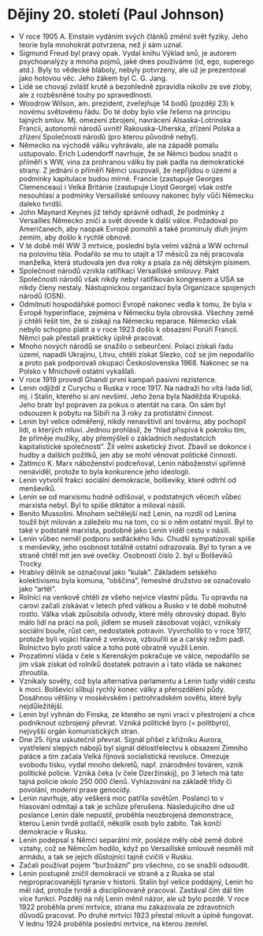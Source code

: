 # Dějiny 20. století (Paul Johnson)
* V roce 1905 A. Einstain vydáním svých článků změnil svět fyziky. Jeho teorie byla mnohokrát potvrzena, než ji sám uznal.
* Sigmund Freud byl pravý opak. Vydal knihu Výklad snů, je autorem psychoanalýzy a mnoha pojmů, jaké dnes používáme (id, ego, superego atd.). Byly to vědecké bláboly, nebyly potvrzeny, ale už je prezentoval jako hotovou věc. Jeho žákem byl C. G. Jang.
* Lidé se chovají zvlášť krutě a bezohledně zpravidla nikoliv ze své zloby, ale z rozběsněné touhy po spravedlnosti.
* Woodrow Wilson, am. prezident, zveřejňuje 14 bodů (později 23) k novému světovému řádu. Do té doby bylo vše řešeno na principu tajných smluv. Mj. omezení zbrojení, navrácení Alsaska-Lotrinska Francii, autonomii národů uvnitř Rakouska-Uherska, zřízení Polska a zřízení Společnosti národů (pro kterou původně nebyl).
* Německo na východě válku vyhrávalo, ale na západě pomalu ustupovalo. Erich Ludendorff navrhuje, že se Němci budou snažit o příměří s WW, vina za prohranou válku by pak padla na demokratické strany. Z jednání o příměří Němci usuzovali, že nepřijdou o území a podmínky kapitulace budou mírné. Francie (zastupuje Georges Clemenceau) i Velká Británie (zastupuje Lloyd George) však ostře nesouhlasí a podmínky Versaillské smlouvy nakonec byly vůči Německu daleko tvrdší.
* John Maynard Keynes již tehdy správně odhadl, že podmínky z Versailles Německo zničí a svět dovede k další válce. Požadoval po Američanech, aby naopak Evropě pomohli a také prominuly dluh jiným zemím, aby došlo k rychlé obnově.
* V té době měl WW 3 mrtvice, poslední byla velmi vážná a WW ochrnul na polovinu těla. Podařilo se mu to utajit a 17 měsíců za něj pracovala manželka, která studovala jen dva roky a psala za něj dětským písmem.
* Společnost národů vznikla ratifikací Versaillské smlouvy. Pakt Společnosti národů však nikdy nebyl ratifikován kongresem a USA se nikdy členy nestaly. Nástupnickou organizací byla Organizace spojených národů (OSN).
* Odmítnutí hospodářské pomoci Evropě nakonec vedla k tomu, že byla v Evropě hyperinflace, zejména v Německu byla obrovská. Všechny země ji chtěli řešit tím, že si získají na Německu reparace. Německo však nebylo schopno platit a v roce 1923 došlo k obsazení Porúří Francií. Němci pak přestali prakticky úplně pracovat.
* Mnoho nových národů se snažilo o sebeurčení. Polaci získali řadu území, napadli Ukrajinu, Litvu, chtěli získat Slezko, což se jim nepodařilo a proto pak podporovali okupaci Československa 1968. Nakonec se na Polsko v Mnichově ostatní vykašlali.
* V roce 1919 provedl Ghandí první kampaň pasivní rezistence.
* Lenin odjíždí z Curychu o Ruska v roce 1917. Na nádraží ho vítá řada lidí, mj. i Stalin, kterého si ani nevšiml. Jeho žena byla Naděžda Krupská. Jeho bratr byl popraven za pokus o atentát na cara. On sám byl odsouzen k pobytu na Sibiři na 3 roky za protistátní činnost.
* Lenin byl velice odměřený, nikdy nenavštívil ani továrnu, aby pochopil lidi, o kterých mluví. Jednou prohlásil, že “hlad přispívá k pokroku tím, že přiměje mužíky, aby přemýšleli o základních nedostatcích kapitalistické společnosti”. Žil velmi asketický život. Zbavil se dokonce i hudby a dalších požitků, jen aby se mohl věnovat politické činnosti.
* Zatímco K. Marx náboženství podceňoval, Lenin náboženství upřímně nenáviděl, protože to byla konkurence jeho ideologii.
* Lenin vytvořil frakci sociální demokracie, bolševiky, které odtrhl od menševiků. 
* Lenin se od marxismu hodně odlišoval, v podstatných věcech vůbec marxista nebyl. Byl to spíše diktátor a miloval násilí.
* Benito Mussolini. Mnohem sečtělejší než Lenin, na rozdíl od Lenina toužíl být milován a záleželo mu na tom, co si o něm ostatní myslí. Byl to také v podstatě marxista, podobně jako Lenin viděl cestu v násilí.
* Lenin vůbec neměl podporu sedláckého lidu. Chudší sympatizovali spíše s menševiky, jeho osobnost totálně ostatní odrazovala. Byl to tyran a ve straně chtěl mít jen své ovečky. Osobností číslo 2. byl u Bolševiků Trocky.
* Hrabivý dělník se označoval jako “kulak”. Základem selského kolektivismu byla komuna, “obščina”, řemeslné družstvo se označovalo jako “artěl”.
* Rolníci na venkově chtěli ze všeho nejvíce vlastní půdu. Tu opravdu na carovi začali získávat v letech před válkou a Rusko v té době mohutně rostlo. Válka však způsobila odvody, které měly obrovský dopad. Bylo málo lidí na práci na poli, jídlem se museli zásobovat vojáci, vznikaly sociální bouře, růst cen, nedostatek potravin. Vyvrcholilo to v roce 1917, protože byli vojáci hlavně z venkova, vzbouřili se a carský režim padl. Rolnictvo bylo proti válce a toho poté obratně využil Lenin.
* Prozatimní vláda v čele s Kerenským pokračuje ve válce, nepodařilo se jim však získat od rolníků dostatek potravin a i tato vláda se nakonec zhroutila. 
* Vznikaly sověty, což byla alternativa parlamentu a Lenin tudy viděl cestu k moci. Bolševici slibují rychlý konec války a přerozdělení půdy. Dosáhnou většiny v moskévském i petrohradském sovětu, které byly nejdůležitější. 
* Lenin byl vyhnán do Finska, ze kterého se nyní vrací v přestrojení a chce podniknout ozbrojený převrat. Vzniká politické byro (= politbyro), nejvyšší orgán komunistických stran.
* Dne 25. října uskutečnil převrat. Signál přišel z křižníku Aurora, vystřelení slepých nábojů byl signál dělostřelectvu k obsazení Zimního paláce a tím začala Velká říjnová socialistická revoluce. Omezuje svobodu tisku, vydal mnoho dekretů, např. znárodnění továren, vznik politické policie. Vzniká čeka (v čele Dzeržinskij), po 3 letech má tato tajná policie okolo 250 000 členů. Vyhlazování na základě třídy či povolání, moderní praxe genocidy.
* Lenin navrhuje, aby veškerá moc patřila sovětům. Poslanci to v hlasování odmítají a tak je schůze přerušena. Následujícího dne už poslance Lenin dále nepustil, proběhla neozbrojená demonstrace, kterou Lenin tvrdě potlačil, několik osob bylo zabito. Tak končí demokracie v Rusku.
* Lenin podepsal s Němci separátní mír, posléze měly obě země dobré vztahy, což se Němcům hodilo, když po Versaillské smlouvě nesměli mít armádu, a tak se jejich důstojníci tajně cvičili v Rusku.
* Začali používat pojem “buržoázní” pro všechno, co se snažili odsoudit.
* Lenin postupně zničil demokracii ve straně a z Ruska se stal nejpropracovanější tyranie v historii. Stalin byl velice poddajný, Lenin ho měl rád, protože tvrdě a disciplinovaně pracoval. Zastával čím dál tím více funkcí. Později na něj Lenin měnil názor, ale už bylo pozdě. V roce 1922 proběhla první mrtvice, strana mu zakazovala ze zdravotních důvodů pracovat. Po druhé mrtvici 1923 přestal mluvit a úplně fungovat. V lednu 1924 proběhla poslední mrtvice, na kterou zemřel.
